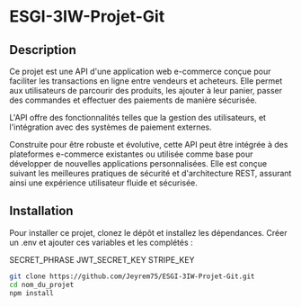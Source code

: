 # ESGI-3IW-Projet-Git

## Description

Ce projet est une API d'une application web e-commerce conçue pour faciliter les transactions en ligne entre vendeurs et acheteurs. Elle permet aux utilisateurs de parcourir des produits, les ajouter à leur panier, passer des commandes et effectuer des paiements de manière sécurisée. 

L'API offre des fonctionnalités telles que la gestion des utilisateurs, et l'intégration avec des systèmes de paiement externes.

Construite pour être robuste et évolutive, cette API peut être intégrée à des plateformes e-commerce existantes ou utilisée comme base pour développer de nouvelles applications personnalisées. Elle est conçue suivant les meilleures pratiques de sécurité et d'architecture REST, assurant ainsi une expérience utilisateur fluide et sécurisée.

## Installation

Pour installer ce projet, clonez le dépôt et installez les dépendances. Créer un .env et ajouter ces variables et les complétés : 

SECRET_PHRASE
JWT_SECRET_KEY
STRIPE_KEY

```bash
git clone https://github.com/Jeyrem75/ESGI-3IW-Projet-Git.git
cd nom_du_projet
npm install
